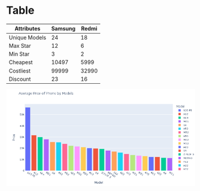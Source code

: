 # Table 

| Attributes | Samsung | Redmi |
| --- | --- | --- |
|Unique Models|24|18|
|Max Star|12|6|
|Min Star|3|2|
|Cheapest|10497|5999|
|Costliest|99999|32990|
|Discount|23|16|

![](https://github.com/arnav096/Python-Projects/blob/main/images/1.PNG)
